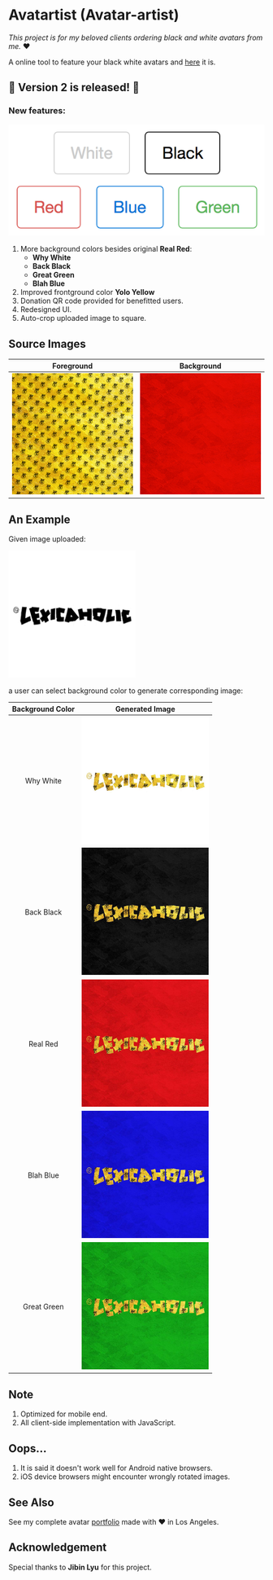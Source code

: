 # Avatartist (Avatar-artist)

*This project is for my beloved clients ordering black and white avatars from me.* ❤️

A online tool to feature your black white avatars and [here](http://www-scf.usc.edu/~yankuanz/avatartist/) it is.

## 🎉 Version 2 is released! 🎉
### New features:
![](demo/colors.png)

1. More background colors besides original **Real Red**:
	- **Why White**
	- **Back Black**
	- **Great Green**
	- **Blah Blue**
2. Improved frontground color **Yolo Yellow**
3. Donation QR code provided for benefitted users.
4. Redesigned UI.
5. Auto-crop uploaded image to square.

## Source Images
| Foreground | Background |
|:-------------:|:-------------:|
|<img src="img/fr800.jpg" width=250>|<img src="img/bk800.jpg" width=250>|

## An Example
Given image uploaded:

<img src="demo/Lexicaholic.jpg" width=250>

a user can select background color to generate corresponding image:

| Background Color | Generated Image |
|:-------------:|:-------------:|
|Why White|<img src="demo/w_Lexicaholic.jpg" width=250>|
|Back Black|<img src="demo/k_Lexicaholic.jpg" width=250>|
|Real Red|<img src="demo/r_Lexicaholic.jpg" width=250>|
|Blah Blue|<img src="demo/b_Lexicaholic.jpg" width=250>|
|Great Green|<img src="demo/g_Lexicaholic.jpg" width=250>|

## Note
1. Optimized for mobile end.
2. All client-side implementation with JavaScript.

## Oops...
1. It is said it doesn't work well for Android native browsers.
2. iOS device browsers might encounter wrongly rotated images.

## See Also 
See my complete avatar [portfolio](http://www.coroflot.com/yankuan/avatars) made with ❤️ in Los Angeles.

## Acknowledgement 
Special thanks to **Jibin Lyu** for this project.
